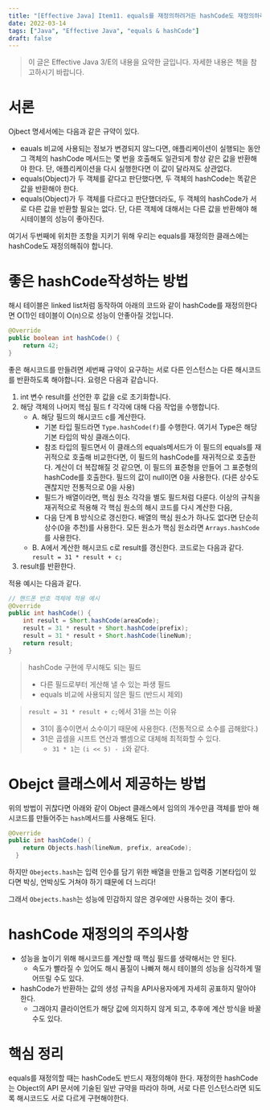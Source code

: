 ```yaml
---
title: "[Effective Java] Item11. equals를 재정의하려거든 hashCode도 재정의하라"
date: 2022-03-14
tags: ["Java", "Effective Java", "equals & hashCode"]
draft: false
---
```


> 이 글은 Effective Java 3/E의 내용을 요약한 글입니다. 자세한 내용은 책을 참고하시기 바랍니다.

# 서론
Ojbect 명세서에는 다음과 같은 규약이 있다.

- eauals 비교에 사용되는 정보가 변경되지 않느다면,
애플리케이션이 실행되는 동안 그 객체의 hashCode 메서드는 몇 번을 호출해도 일관되게 항상 같은 값을 반환해야 한다.
단, 애플리케이션을 다시 실행한다면 이 값이 달라져도 상관없다.
- equals(Object)가 두 객체를 같다고 판단했다면, 두 객체의 hashCode는 똑같은 값을 반환해야 한다.
- equals(Object)가 두 객체를 다르다고 판단했더라도, 두 객체의 hashCode가 서로 다른 값을 반환할 필요는 없다.
단, 다른 객체에 대해서는 다른 값을 반환해야 해시테이블의 성능이 좋아진다.

여기서 두번째에 위치한 조항을 지키기 위해 우리는 equals를 재정의한 클래스에는 hashCode도 재정의해줘야 합니다.

# 좋은 hashCode작성하는 방법
해시 테이블은 linked list처럼 동작하여 아래의 코드와 같이 hashCode를 재정의한다면 O(1)인 테이블이 O(n)으로 성능이 안좋아질 것입니다.
```java
@Override
public boolean int hashCode() {
    return 42;
}
```

좋은 해시코드를 만들려면 세번째 규약이 요구하는 서로 다른 인스턴스는 다른 해시코드를 반환하도록 해야합니다.
요령은 다음과 같습니다.
1. int 변수 result를 선언한 후 값을 c로 초기화합니다.
2. 해당 객체의 나머지 핵심 필드 f 각각에 대해 다음 작업을 수행합니다.
   - A. 해당 필드의 해시코드 c를 계산한다.
     - 기본 타입 필드라면 `Type.hashCode(f)`를 수행한다. 여기서 Type은 해당 기본 타입의 박싱 클래스이다.
     - 참조 타입의 필드면서 이 클래스의 equals메서드가 이 필드의 equals를 재귀적으로 호출해 비교한다면, 이 필드의 hashCode를
     재귀적으로 호출한다. 계산이 더 복잡해질 것 같으면, 이 필드의 표준형을 만들어 그 표준형의 hashCode를 호출한다.
     필드의 값이 null이면 0을 사용한다. (다른 상수도 괜찮지만 전통적으로 0을 사용)
     - 필드가 배열이라면, 핵심 원소 각각을 별도 필드처럼 다룬다. 이상의 규칙을 재귀적으로 적용해 각 핵심 원소의 해시 코드를 다시 계산한 다음,
     - 다음 단계 B 방식으로 갱신한다. 배열의 핵심 원소가 하나도 없다면 단순히 상수(0을 추천)를 사용한다. 모든 원소가 핵심 원소라면 `Arrays.hashCode`를 사용한다.
   - B. A에서 계산한 해시코드 c로 result를 갱신한다. 코드로는 다음과 같다.
   `result = 31 * result + c;`
3. result를 반환한다.

적용 예시는 다음과 같다.
```java
// 핸드폰 번호 객체에 적용 예시
@Override
public int hashCode() {
    int result = Short.hashCode(areaCode);
    result = 31 * result + Short.hashCode(prefix);
    result = 31 * result + Short.hashCode(lineNum);
    return result;
}
```

> hashCode 구현에 무시해도 되는 필드
> - 다른 필드로부터 게산해 낼 수 있는 파생 필드
> - equals 비교에 사용되지 않은 필드 (반드시 제외)

> `result = 31 * result + c;`에서 31을 쓰는 이유
> - 31이 홀수이면서 소수이기 때문에 사용한다. (전통적으로 소수를 곱해왔다.)
> - 31은 곱셈을 시프트 연산과 뺄셈으로 대체해 최적화할 수 있다.
>   - `31 * 1`는 `(i << 5) - i`와 같다.

# Obejct 클래스에서 제공하는 방법
위의 방법이 귀찮다면 아래와 같이 Object 클래스에서 임의의 개수만큼 객체를 받아 해시코드를 만들어주는 `hash`메서드를 사용해도 된다.
```java
@Override
public int hashCode() {
    return Objects.hash(lineNum, prefix, areaCode);
  }
```
하지만 `Obejects.hash`는 입력 인수를 담기 위한 배열을 만들고 입력중 기본타입이 있다면 박싱, 언박싱도 거쳐야 하기 떄문에 더 느리다!

그래서 `Obejects.hash`는 성능에 민감하지 않은 경우에만 사용하는 것이 좋다.

# hashCode 재정의의 주의사항
- 성능을 높이기 위해 해시코드를 계산할 때 핵심 필드를 생략해서는 안 된다.
  - 속도가 빨라질 수 있어도 해시 품질이 나빠져 해시 테이블의 성능을 심각하게 떨어뜨릴 수도 있다.
- hashCode가 반환하는 값의 생성 규칙을 API사용자에게 자세히 공표하지 말아야 한다.
  - 그래야지 클라이언트가 해당 값에 의지하지 않게 되고, 추후에 계산 방식을 바꿀 수도 있다.

# 핵심 정리
equals를 재정의할 때는 hashCode도 반드시 재정의해야 한다.
재정의한 hashCode는 Object의 API 문서에 기술된 일반 규약을 따라야 하며, 서로 다른 인스턴스라면 되도록 해시코드도 서로 다르게 구현해야한다.
